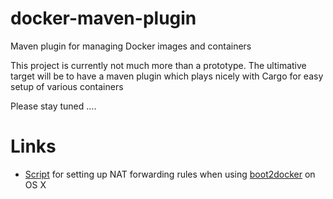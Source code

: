 # docker-maven-plugin

Maven plugin for managing Docker images and containers

This project is currently not much more than a prototype. The ultimative target will be
to have a maven plugin which plays nicely with Cargo for easy setup of various containers


Please stay tuned ....


# Links

* [Script](https://gist.github.com/deinspanjer/9215467) for setting up NAT forwarding rules when using [boot2docker](https://github.com/boot2docker/boot2docker)
on OS X